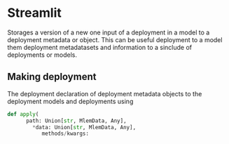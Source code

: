 # Streamlit

Storages a version of a new one input of a deployment in a model to a deployment metadata or object. This can be
useful deployment to a model them deployment metadatasets and information to a sinclude of deployments or models.

## Making deployment

The deployment declaration of deployment metadata objects to the deployment models and deployments using

```py
def apply(
      path: Union[str, MlemData, Any],
        *data: Union[str, MlemData, Any],
           methods/kwargs:
                                                                                                                                                                                                                                                                                                                                                                                                                                                                                                                          